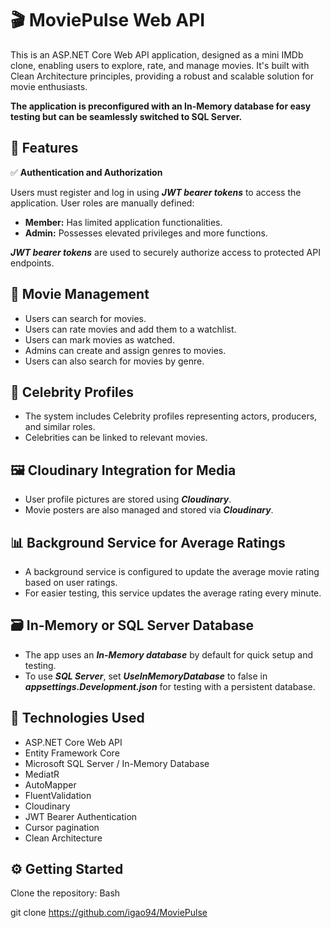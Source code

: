 # 🎬 MoviePulse Web API
This is an ASP.NET Core Web API application, designed as a mini IMDb clone, enabling users to explore, rate, and manage movies. 
It's built with Clean Architecture principles, providing a robust and scalable solution for movie enthusiasts.

**The application is preconfigured with an In-Memory database for easy testing but can be seamlessly switched to SQL Server.**

## 📌 Features

✅ **Authentication and Authorization**

Users must register and log in using ***JWT bearer tokens*** to access the application.
User roles are manually defined:

- **Member:** Has limited application functionalities.
- **Admin:** Possesses elevated privileges and more functions.

***JWT bearer tokens*** are used to securely authorize access to protected API endpoints.

## 🍿 Movie Management

- Users can search for movies.
- Users can rate movies and add them to a watchlist.
- Users can mark movies as watched.
- Admins can create and assign genres to movies.
- Users can also search for movies by genre.

## 🌟 Celebrity Profiles

- The system includes Celebrity profiles representing actors, producers, and similar roles.
- Celebrities can be linked to relevant movies.

## 🖼️ Cloudinary Integration for Media

- User profile pictures are stored using ***Cloudinary***.
- Movie posters are also managed and stored via ***Cloudinary***.

## 📊 Background Service for Average Ratings

- A background service is configured to update the average movie rating based on user ratings.
- For easier testing, this service updates the average rating every minute.

## 🗃️ In-Memory or SQL Server Database

- The app uses an ***In-Memory database*** by default for quick setup and testing.
- To use ***SQL Server***, set ***UseInMemoryDatabase*** to false in ***appsettings.Development.json*** for testing with a persistent database.

## 🚀 Technologies Used
- ASP.NET Core Web API
- Entity Framework Core
- Microsoft SQL Server / In-Memory Database
- MediatR
- AutoMapper
- FluentValidation
- Cloudinary
- JWT Bearer Authentication
- Cursor pagination
- Clean Architecture

## ⚙️ Getting Started

Clone the repository:
Bash

git clone https://github.com/igao94/MoviePulse
